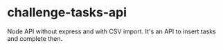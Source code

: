 # challenge-tasks-api
Node API without express and with CSV import. It's an API to insert tasks and complete then.
